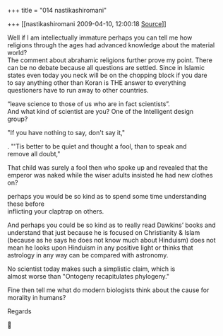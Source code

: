 +++
title = "014 nastikashiromani"

+++
[[nastikashiromani	2009-04-10, 12:00:18 [Source](https://groups.google.com/g/bvparishat/c/eNQHb7klnAs)]]



Well if I am intellectually immature perhaps you can tell me how  
religions through the ages had advanced knowledge about the material  
world?  
The comment about abrahamic religions further prove my point. There  
can be no debate because all questions are settled. Since in Islamic  
states even today you neck will be on the chopping block if you dare  
to say anything other than Koran is THE answer to everything  
questioners have to run away to other countries.  
  
“leave science to those of us who are in fact scientists”.  
And what kind of scientist are you? One of the Intelligent design  
group?  

  
"If you have nothing to say, don't say it,"  

. "'Tis better to be quiet and thought a fool, than to speak and  
remove all doubt,"  
  

That child was surely a fool then who spoke up and revealed that the  
emperor was naked while the wiser adults insisted he had new clothes  
on?  

  
perhaps you would be so kind as to spend some time understanding  
these before  
inflicting your claptrap on others.  
  

And perhaps you could be so kind as to really read Dawkins’ books and  
understand that just because he is focused on Christianity & Islam  
(because as he says he does not know much about Hinduism) does not  
mean he looks upon Hinduism in any positive light or thinks that  
astrology in any way can be compared with astronomy.  

  
No scientist today makes such a simplistic claim, which is  
almost worse than "Ontogeny recapitulates phylogeny."  
  

Fine then tell me what do modern biologists think about the cause for  
morality in humans?  
  
Regards  



